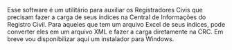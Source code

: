 Esse software é um utilitário para auxiliar os Registradores Civis que precisam fazer a carga de seus índices na Central de Informações do Registro Civil. 
Para aqueles que tem um arquivo Excel de seus índices, pode converter eles em um arquivo XML e fazer a carga diretamente na CRC. 
Em breve vou disponibilizar aqui um instalador para Windows.
